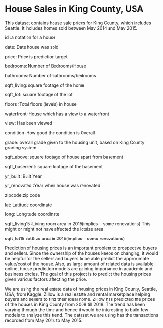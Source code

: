 # House Sales in King County, USA
This dataset contains house sale prices for King County, which includes Seattle. It includes homes sold between May 2014 and May 2015.

id :a notation for a house

date: Date house was sold

price: Price is prediction target

bedrooms: Number of Bedrooms/House

bathrooms: Number of bathrooms/bedrooms

sqft_living: square footage of the home

sqft_lot: square footage of the lot

floors :Total floors (levels) in house

waterfront :House which has a view to a waterfront

view: Has been viewed

condition :How good the condition is Overall

grade: overall grade given to the housing unit, based on King County grading system

sqft_above :square footage of house apart from basement

sqft_basement: square footage of the basement

yr_built :Built Year

yr_renovated :Year when house was renovated

zipcode:zip code

lat: Latitude coordinate

long: Longitude coordinate

sqft_living15 :Living room area in 2015(implies-- some renovations) This might or might not have affected the lotsize area

sqft_lot15 :lotSize area in 2015(implies-- some renovations)

Prediction of housing prices is an important problem to prospective buyers and sellers. Since the ownership of the houses keeps on changing, it would be helpful for the sellers and buyers to be able predict the approximate value/cost of the house. Also, as large amount of related data is available online, house prediction models are gaining importance in academic and business circles. The goal of this project is to predict the housing prices given various factors affecting the price.

We are using the real estate data of housing prices in King County, Seattle, USA, from Kaggle. Zillow is a real estate and rental marketplace helping buyers and sellers to find their ideal home. Zillow has predicted the prices of the houses in King County from 2008 till 2018. The trend has been varying through the time and hence it would be interesting to build few models to analyze this trend. The dataset we are using has the transactions recorded from May 2014 to May 2015.

